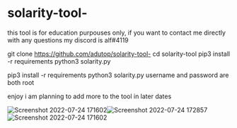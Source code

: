
# solarity-tool-
this tool is for education purpouses only, if you want to contact me directly with any questions my discord is alf#4119


git clone https://github.com/adutop/solarity-tool-
cd solarity-tool
pip3 install -r requirements 
python3 solarity.py

pip3 install -r requirements 
python3 solarity.py
username and password are both root

enjoy i am planning to add more to the tool in later dates








![Screenshot 2022-07-24 171602](https://user-images.githubusercontent.com/109879048/180656334-8af8b958-3fde-4b2a-a499-d759c502c577.png)![Screenshot 2022-07-24 172857](https://user-images.githubusercontent.com/109879048/180656897-a932cad8-c94c-409e-8185-c02c4f4c8c33.png)
![Screenshot 2022-07-24 171602](https://user-images.githubusercontent.com/109879048/180656334-8af8b958-3fde-4b2a-a499-d759c502c577.png)
